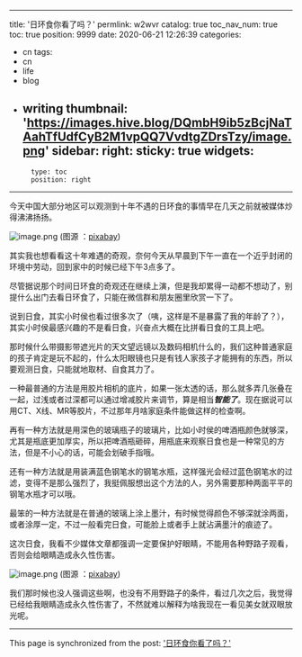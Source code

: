 
---
title: '日环食你看了吗？'
permlink: w2wvr
catalog: true
toc_nav_num: true
toc: true
position: 9999
date: 2020-06-21 12:26:39
categories:
- cn
tags:
- cn
- life
- blog
- writing
thumbnail: 'https://images.hive.blog/DQmbH9ib5zBcjNaTAahTfUdfCyB2M1vpQQ7VvdtgZDrsTzy/image.png'
sidebar:
    right:
        sticky: true
widgets:
    -
        type: toc
        position: right
---


今天中国大部分地区可以观测到十年不遇的日环食的事情早在几天之前就被媒体炒得沸沸扬扬。


![image.png](https://images.hive.blog/DQmbH9ib5zBcjNaTAahTfUdfCyB2M1vpQQ7VvdtgZDrsTzy/image.png)
(图源 ：[pixabay](https://pixabay.com/))

其实我也想看看这十年难遇的奇观，奈何今天从早晨到下午一直在一个近乎封闭的环境中劳动，回到家中的时候已经下午3点多了。

尽管据说那个时间日环食的奇观还在继续上演，但是我却累得一动都不想动了，别提什么出门去看日环食了，只能在微信群和朋友圈里欣赏一下了。

说到日食，其实小时侯也看过很多次了（咦，这样是不是暴露了我的年龄了？），其实小时侯最感兴趣的不是看日食，兴奋点大概在比拼看日食的工具上吧。

那时候什么带摄影带遮光片的天文望远镜以及数码相机什么的，我们这种普通家庭的孩子肯定是玩不起的，什么太阳眼镜也只是有钱人家孩子才能拥有的东西，所以要观测日食，只能就地取材、自食其力了。

一种最普通的方法是用胶片相机的底片，如果一张太透的话，那么就多弄几张叠在一起，过浅或者过深都可以通过增减胶片来调节，算是相当***智能了***。现在据说可以用CT、X线、MR等胶片，不过那年月啥家庭条件能做这样的检查啊。

再有一种方法就是用深色的玻璃瓶子的玻璃片，比如小时侯的啤酒瓶颜色就够深，尤其是瓶底更加厚实，所以把啤酒瓶砸碎，用瓶底来观察日食也是一种常见的方法，但是不小心的话，可能会划破手指哦。

还有一种方法就是用装满蓝色钢笔水的钢笔水瓶，这样强光会经过蓝色钢笔水的过滤，变得不是那么强烈了，我挺佩服想出这个方法的人，另外需要那种两面平平的钢笔水瓶才可以哦。

最笨的一种方法就是在普通的玻璃上涂上墨汁，有时候觉得颜色不够深就涂两面，或者涂厚一定，不过一般看完日食，可能脸上或者手上就沾满墨汁的痕迹了。

这次日食，我看不少媒体文章都强调一定要保护好眼睛，不能用各种野路子观看，否则会给眼睛造成永久性伤害。


![image.png](https://images.hive.blog/DQmfPT32rPFHGuLFnEHqHYUmC2BAJ2R3JTGmnQfxz7bYAWn/image.png)
(图源 ：[pixabay](https://pixabay.com/))

我们那时候也没人强调这些啊，也没有不用野路子的条件，看过几次之后，我觉得已经给我眼睛造成永久性伤害了，不然就难以解释为啥我现在一看见美女就双眼放光呢。

- - -

This page is synchronized from the post: ['日环食你看了吗？'](https://steemit.com/@oflyhigh/w2wvr)

